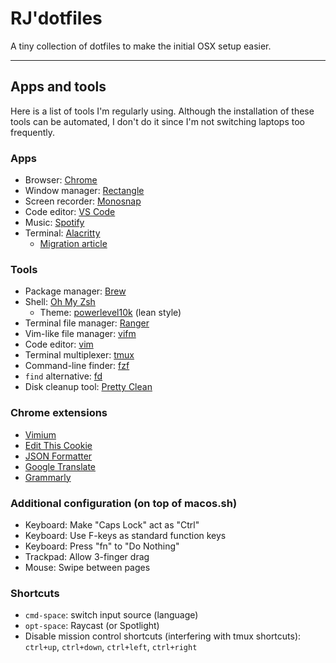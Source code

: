 # RJ'dotfiles
A tiny collection of dotfiles to make the initial OSX setup easier.

---

## Apps and tools
Here is a list of tools I'm regularly using. Although the installation of these tools can be automated, I don't do it since I'm not switching laptops too frequently.

### Apps
- Browser: [Chrome](https://www.google.com/chrome/)
- Window manager: [Rectangle](https://rectangleapp.com/)
- Screen recorder: [Monosnap](https://monosnap.com/)
- Code editor: [VS Code](https://code.visualstudio.com/)
- Music: [Spotify](https://www.spotify.com/)
- Terminal: [Alacritty](https://github.com/alacritty/alacritty)
    - [Migration article](https://pezcoder.medium.com/how-i-migrated-from-iterm-to-alacritty-c50a04705f95)

### Tools
- Package manager: [Brew](https://code.visualstudio.com/)
- Shell: [Oh My Zsh](https://ohmyz.sh/)
    - Theme: [powerlevel10k](https://github.com/romkatv/powerlevel10k) (lean style)
- Terminal file manager: [Ranger](https://ranger.github.io/)
- Vim-like file manager: [vifm](https://vifm.info/)
- Code editor: [vim](https://www.vim.org/)
- Terminal multiplexer: [tmux](https://github.com/tmux/tmux)
- Command-line finder: [fzf](https://github.com/junegunn/fzf)
- `find` alternative: [fd](https://github.com/sharkdp/fd)
- Disk cleanup tool: [Pretty Clean](https://pretty-clean.github.io/)

### Chrome extensions
- [Vimium](https://chrome.google.com/webstore/detail/vimium/dbepggeogbaibhgnhhndojpepiihcmeb)
- [Edit This Cookie](https://chrome.google.com/webstore/detail/editthiscookie/fngmhnnpilhplaeedifhccceomclgfbg)
- [JSON Formatter](https://chrome.google.com/webstore/detail/json-formatter/bcjindcccaagfpapjjmafapmmgkkhgoa)
- [Google Translate](https://chrome.google.com/webstore/detail/google-translate/aapbdbdomjkkjkaonfhkkikfgjllcleb)
- [Grammarly](https://chrome.google.com/webstore/detail/grammarly-for-chrome/kbfnbcaeplbcioakkpcpgfkobkghlhen)

### Additional configuration (on top of macos.sh)
- Keyboard: Make "Caps Lock" act as "Ctrl"
- Keyboard: Use F-keys as standard function keys
- Keyboard: Press "fn" to "Do Nothing"
- Trackpad: Allow 3-finger drag
- Mouse: Swipe between pages

### Shortcuts
- `cmd-space`: switch input source (language)
- `opt-space`: Raycast (or Spotlight)
- Disable mission control shortcuts (interfering with tmux shortcuts): `ctrl+up`, `ctrl+down`, `ctrl+left`, `ctrl+right`
